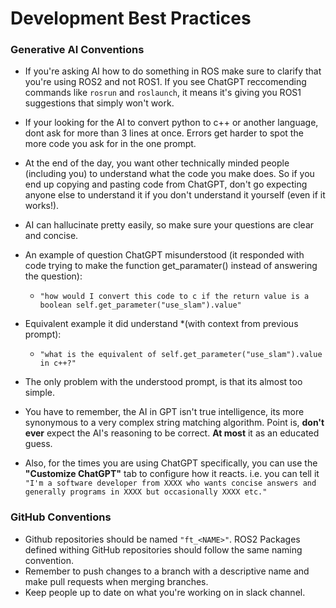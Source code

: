 # Development Best Practices

### Generative AI Conventions

- If you're asking AI how to do something in ROS make sure to clarify that you're using ROS2 and not ROS1. If you see ChatGPT reccomending commands like `rosrun` and `roslaunch`, it means it's giving you ROS1 suggestions that simply won't work.

- If your looking for the AI to convert python to c++ or another language, dont ask for more than 3 lines at once. Errors get harder to spot the more code you ask for in the one prompt.

- At the end of the day, you want other technically minded people (including you) to understand what the code you make does. So if you end up copying and pasting code from ChatGPT, don't go expecting anyone else to understand it if you don't understand it yourself (even if it works!).

- AI can hallucinate pretty easily, so make sure your questions are clear and concise.

- An example of question ChatGPT misunderstood (it responded with code trying to make the function get_paramater() instead of answering the question):

    - `"how would I convert this code to c if the return value is a boolean self.get_parameter("use_slam").value"`

- Equivalent example it did understand *(with context from previous prompt):

    - `"what is the equivalent of self.get_parameter("use_slam").value in c++?"`

- The only problem with the understood prompt, is that its almost too simple.

- You have to remember, the AI in GPT isn't true intelligence, its more synonymous to a very complex string matching algorithm. Point is, **don't ever** expect the AI's reasoning to be correct. **At most** it as an educated guess.

- Also, for the times you are using ChatGPT specifically, you can use the **"Customize ChatGPT"** tab to configure how it reacts. i.e. you can tell it `"I'm a software developer from XXXX who wants concise answers and generally programs in XXXX but occasionally XXXX etc."`

### GitHub Conventions 

- Github repositories should be named `"ft_<NAME>"`. ROS2 Packages defined withing GitHub repositories should follow the same naming convention.
- Remember to push changes to a branch with a descriptive name and make pull requests when merging branches.
- Keep people up to date on what you're working on in slack channel.